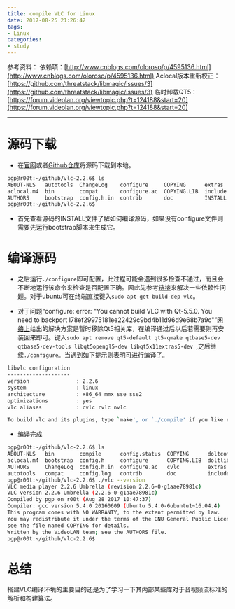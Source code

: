```yaml
---
title: compile VLC for Linux
date: 2017-08-25 21:26:42
tags:
- Linux
categories: 
- study
---
```


参考资料：
依赖项：[http://www.cnblogs.com/oloroso/p/4595136.html](http://www.cnblogs.com/oloroso/p/4595136.html)
Aclocal版本重新校正：[https://github.com/threatstack/libmagic/issues/3](https://github.com/threatstack/libmagic/issues/3)
临时卸载QT5：[https://forum.videolan.org/viewtopic.php?t=124188&start=20](https://forum.videolan.org/viewtopic.php?t=124188&start=20)

<!--more-->
--------------------------
# 源码下载
* 在[官网](https://www.videolan.org/vlc/download-sources.html)或者[Github仓库](https://github.com/videolan/vlc)将源码下载到本地。
```bash
pgp@r00t:~/github/vlc-2.2.6$ ls 
ABOUT-NLS   autotools  ChangeLog    configure     COPYING      extras   lib         Makefile.am  NEWS    share  THANKS
aclocal.m4  bin        compat       configure.ac  COPYING.LIB  include  m4          Makefile.in  po      src
AUTHORS     bootstrap  config.h.in  contrib       doc          INSTALL  make-alias  modules      README  test
pgp@r00t:~/github/vlc-2.2.6$
```

* 首先查看源码的INSTALL文件了解如何编译源码，如果没有configure文件则需要先运行bootstrap脚本来生成它。

# 编译源码
* 之后运行`./configure`即可配置，此过程可能会遇到很多检查不通过，而且会不断地运行该命令来检查是否配置正确。因此先参考[链接](http://www.cnblogs.com/oloroso/p/4595136.html)来解决一些依赖性问题。对于ubuntu可在终端直接键入`sudo apt-get build-dep vlc`。

* 对于问题“configure: error: "You cannot build VLC with Qt-5.5.0. You need to backport I78ef29975181ee22429c9bd4b11d96d9e68b7a9c"”[网络上](https://forum.videolan.org/viewtopic.php?t=124188&start=20)给出的解决方案是暂时移除Qt5相关库，在编译通过后以后若需要则再安装回来即可。键入`sudo apt remove qt5-default qt5-qmake qtbase5-dev qtbase5-dev-tools libqt5opengl5-dev libqt5x11extras5-dev `,之后继续`./configure`。当遇到如下提示则表明可进行编译了。

```bash
libvlc configuration
--------------------
version               : 2.2.6
system                : linux
architecture          : x86_64 mmx sse sse2
optimizations         : yes
vlc aliases           : cvlc rvlc nvlc

To build vlc and its plugins, type `make', or `./compile' if you like nice colors.
```

* 编译完成


```bash
pgp@r00t:~/github/vlc-2.2.6$ ls 
ABOUT-NLS   bin        compile      config.status  COPYING      doltcompile  INSTALL  make-alias   modules  README  stamp-h1
aclocal.m4  bootstrap  config.h     configure      COPYING.LIB  doltlibtool  lib      Makefile     NEWS     rvlc    test
AUTHORS     ChangeLog  config.h.in  configure.ac   cvlc         extras       libtool  Makefile.am  nvlc     share   THANKS
autotools   compat     config.log   contrib        doc          include      m4       Makefile.in  po       src     vlc
pgp@r00t:~/github/vlc-2.2.6$ ./vlc --version
VLC media player 2.2.6 Umbrella (revision 2.2.6-0-g1aae78981c)
VLC version 2.2.6 Umbrella (2.2.6-0-g1aae78981c)
Compiled by pgp on r00t (Aug 28 2017 10:47:37)
Compiler: gcc version 5.4.0 20160609 (Ubuntu 5.4.0-6ubuntu1~16.04.4)
This program comes with NO WARRANTY, to the extent permitted by law.
You may redistribute it under the terms of the GNU General Public License;
see the file named COPYING for details.
Written by the VideoLAN team; see the AUTHORS file.
pgp@r00t:~/github/vlc-2.2.6$

```

# 总结
搭建VLC编译环境的主要目的还是为了学习一下其内部某些库对于音视频流标准的解析和构建算法。



